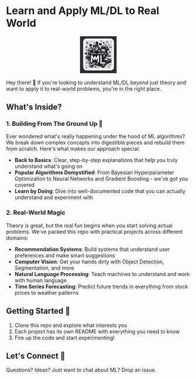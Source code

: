 # Learn and Apply ML/DL to Real World

<p align="center">
  <img src="images/logo.png" alt="Real World ML" width="20%" height="20%">
</p>

Hey there! 👋 If you're looking to understand ML/DL beyond just theory and want to apply it to real-world problems, you're in the right place.

## What's Inside?

### 1. Building From The Ground Up 🔨
Ever wondered what's really happening under the hood of ML algorithms? We break down complex concepts into digestible pieces and rebuild them from scratch. Here's what makes our approach special:

- **Back to Basics**: Clear, step-by-step explanations that help you truly understand what's going on
- **Popular Algorithms Demystified**: From Bayesian Hyperparameter Optimization to Neural Networks and Gradient Boosting - we've got you covered
- **Learn by Doing**: Dive into well-documented code that you can actually understand and experiment with

### 2. Real-World Magic 
Theory is great, but the real fun begins when you start solving actual problems. We've packed this repo with practical projects across different domains:

- **Recommendation Systems**: Build systems that understand user preferences and make smart suggestions
- **Computer Vision**: Get your hands dirty with Object Detection, Segmentation, and more
- **Natural Language Processing**: Teach machines to understand and work with human language
- **Time Series Forecasting**: Predict future trends in everything from stock prices to weather patterns

## Getting Started 🚀

1. Clone this repo and explore what interests you
2. Each project has its own README with everything you need to know
3. Fire up the code and start experimenting!


## Let's Connect 💬

Questions? Ideas? Just want to chat about ML? Drop an issue.
